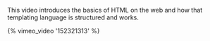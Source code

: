 This video introduces the basics of HTML on the web and how that templating
language is structured and works.

{% vimeo_video '152321313' %}
